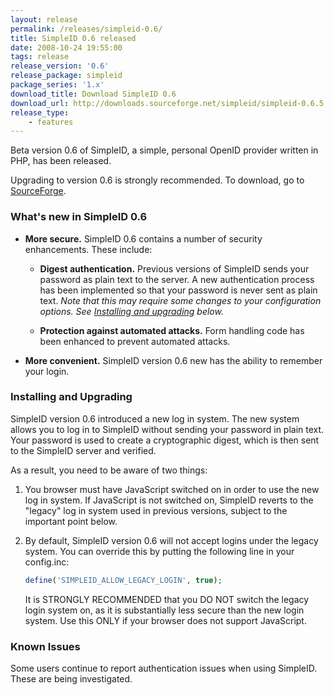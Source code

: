 ```yaml
---
layout: release
permalink: /releases/simpleid-0.6/
title: SimpleID 0.6 released
date: 2008-10-24 19:55:00
tags: release
release_version: '0.6'
release_package: simpleid
package_series: '1.x'
download_title: Download SimpleID 0.6
download_url: http://downloads.sourceforge.net/simpleid/simpleid-0.6.5.tar.gz
release_type: 
    - features
---
```


<p>Beta version 0.6 of SimpleID, a simple, personal OpenID provider written in PHP, has been released.</p>

<p>Upgrading to version 0.6 is strongly recommended.  To download, go to <a href="http://sourceforge.net/project/showfiles.php?group_id=203264">SourceForge</a>.</p>

<h3>What's new in SimpleID 0.6</h3>

<ul>
<li><p><strong>More secure.</strong>  SimpleID 0.6 contains a number of security enhancements.  These include:</p>

<ul>
<li><p><strong>Digest authentication.</strong>  Previous versions of SimpleID sends your password as plain text to the server.  A new authentication process has been implemented so that your password is never sent as plain text.  <em>Note that this may require some changes to your configuration options.  See <a href="#install">Installing and upgrading</a> below.</em></p></li>
<li><p><strong>Protection against automated attacks.</strong>  Form handling code has been enhanced to prevent automated attacks.</p></li>
</ul></li>
<li><p><strong>More convenient.</strong> SimpleID version 0.6 new has the ability to remember your login.</p></li>
</ul>


<h3 id="install">Installing and Upgrading</h3>

<p>SimpleID version 0.6 introduced a new log in system.  The new system allows you to log in to SimpleID without sending your password in plain text.  Your password is used to create a cryptographic digest, which is then sent to the SimpleID server and verified.</p>

<p>As a result, you need to be aware of two things:</p>

<ol>
<li><p>You browser must have JavaScript switched on in order to use the new log in system.  If JavaScript is not switched on, SimpleID reverts to the "legacy" log in system used in previous versions, subject to the important
point below.</p></li>
<li><p>By default, SimpleID version 0.6 will not accept logins under the legacy system.  You can override this by putting the following line in your config.inc:</p>

```php
define('SIMPLEID_ALLOW_LEGACY_LOGIN', true);
```

<p>It is STRONGLY RECOMMENDED that you DO NOT switch the legacy login system on, as it is substantially less secure than the new login system.  Use this ONLY if your browser does not support JavaScript.</p></li>
</ol>


<h3>Known Issues</h3>

<p>Some users continue to report authentication issues when using SimpleID. These are being investigated.</p>